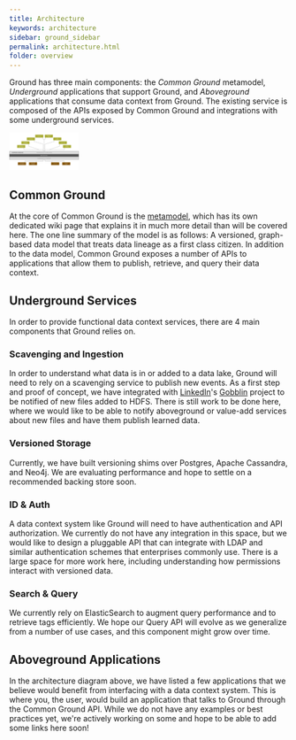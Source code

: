 ```yaml
---
title: Architecture
keywords: architecture
sidebar: ground_sidebar
permalink: architecture.html
folder: overview
---
```


Ground has three main components: the *Common Ground* metamodel, *Underground* applications that support Ground, and *Aboveground* applications that consume data context from Ground.
The existing service is composed of the APIs exposed by Common Ground and integrations with some underground services.

<img src="../../images/Ground Architecture.png" alt="Ground" width="25%" /><br/>

## Common Ground

At the core of Common Ground is the [metamodel](metamodel.html), which has its own dedicated wiki page that explains it in much more detail than will be covered here.
The one line summary of the model is as follows: A versioned, graph-based data model that treats data lineage as a first class citizen. 
In addition to the data model, Common Ground exposes a number of APIs to applications that allow them to publish, retrieve, and query their data context.


## Underground Services

In order to provide functional data context services, there are 4 main components that Ground relies on.

### Scavenging and Ingestion

In order to understand what data is in or added to a data lake, Ground will need to rely on a scavenging service to publish new events. 
As a first step and proof of concept, we have integrated with [LinkedIn](http://www.linkedin.com)'s [Gobblin](https://github.com/linkedin/gobblin) project to be notified of new files added to HDFS.
There is still work to be done here, where we would like to be able to notify aboveground or value-add services about new files and have them publish learned data.

### Versioned Storage

Currently, we have built versioning shims over Postgres, Apache Cassandra, and Neo4j.
We are evaluating performance and hope to settle on a recommended backing store soon.

### ID & Auth

A data context system like Ground will need to have authentication and API authorization.
We currently do not have any integration in this space, but we would like to design a pluggable API that can integrate with LDAP and similar authentication schemes that enterprises commonly use.
There is a large space for more work here, including understanding how permissions interact with versioned data.

### Search & Query

We currently rely on ElasticSearch to augment query performance and to retrieve tags efficiently.
We hope our Query API will evolve as we generalize from a number of use cases, and this component might grow over time.


## Aboveground Applications

In the architecture diagram above, we have listed a few applications that we believe would benefit from interfacing with a data context system.
This is where you, the user, would build an application that talks to Ground through the Common Ground API.
While we do not have any examples or best practices yet, we're actively working on some and hope to be able to add some links here soon!
